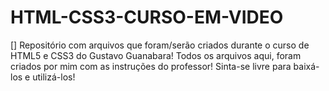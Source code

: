 # HTML-CSS3-CURSO-EM-VIDEO
[] Repositório com arquivos que foram/serão criados durante o curso de HTML5 e CSS3 do Gustavo Guanabara!
Todos os arquivos aqui, foram criados por mim com as instruções do professor!
Sinta-se livre para baixá-los e utilizá-los!
